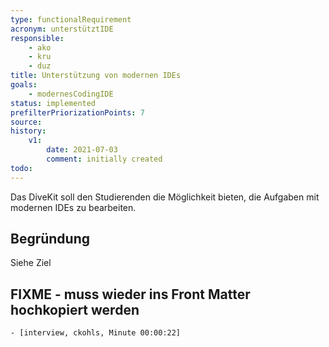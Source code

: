 ```yaml
---
type: functionalRequirement
acronym: unterstütztIDE
responsible: 
    - ako
    - kru
    - duz
title: Unterstützung von modernen IDEs
goals: 
    - modernesCodingIDE
status: implemented
prefilterPriorizationPoints: 7
source:
history:
    v1:
        date: 2021-07-03
        comment: initially created
todo: 
---
```


Das DiveKit soll den Studierenden die Möglichkeit bieten, die Aufgaben mit modernen IDEs zu bearbeiten.

<!-- Sollte bereits möglich sein, Anforderung nur der Vollständigkeit halber eingefügt -->

## Begründung

Siehe Ziel

## FIXME - muss wieder ins Front Matter hochkopiert werden
    - [interview, ckohls, Minute 00:00:22]